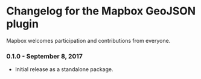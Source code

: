 # Changelog for the Mapbox GeoJSON plugin

Mapbox welcomes participation and contributions from everyone.

### 0.1.0 - September 8, 2017

- Initial release as a standalone package.
